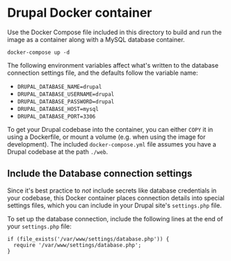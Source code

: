 # Drupal Docker container

Use the Docker Compose file included in this directory to build and run the image as a container along with a MySQL database container.

    docker-compose up -d

The following environment variables affect what's written to the database connection settings file, and the defaults follow the variable name:

  - `DRUPAL_DATABASE_NAME=drupal`
  - `DRUPAL_DATABASE_USERNAME=drupal`
  - `DRUPAL_DATABASE_PASSWORD=drupal`
  - `DRUPAL_DATABASE_HOST=mysql`
  - `DRUPAL_DATABASE_PORT=3306`

To get your Drupal codebase into the container, you can either `COPY` it in using a Dockerfile, or mount a volume (e.g. when using the image for development). The included `docker-compose.yml` file assumes you have a Drupal codebase at the path `./web`.

## Include the Database connection settings

Since it's best practice to _not_ include secrets like database credentials in your codebase, this Docker container places connection details into special settings files, which you can include in your Drupal site's `settings.php` file.

To set up the database connection, include the following lines at the end of your `settings.php` file:

    if (file_exists('/var/www/settings/database.php')) {
      require '/var/www/settings/database.php';
    }
